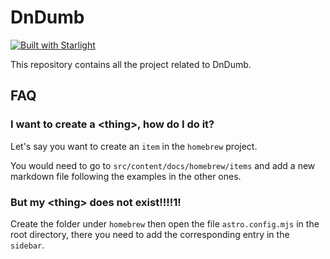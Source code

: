 # DnDumb

[![Built with Starlight](https://astro.badg.es/v2/built-with-starlight/tiny.svg)](https://starlight.astro.build)

This repository contains all the project related to DnDumb.

## FAQ

### I want to create a \<thing\>, how do I do it?

Let's say you want to create an `item` in the `homebrew` project.

You would need to go to `src/content/docs/homebrew/items` and add a new markdown file following the examples in the other ones.

### But my \<thing\> does not exist!!!!1!

Create the folder under `homebrew` then open the file `astro.config.mjs` in the root directory, there you need to add the corresponding entry in the `sidebar`.